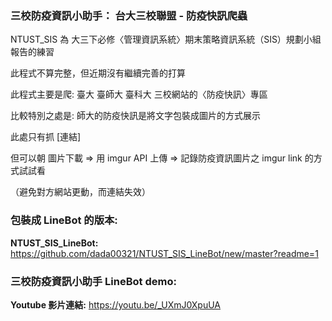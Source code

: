 ### 三校防疫資訊小助手： 台大三校聯盟 - 防疫快訊爬蟲

NTUST_SIS 為 大三下必修〈管理資訊系統〉期末策略資訊系統（SIS）規劃小組報告的練習

此程式不算完整，但近期沒有繼續完善的打算

此程式主要是爬: 臺大 臺師大 臺科大 三校網站的〈防疫快訊〉專區

比較特別之處是: 師大的防疫快訊是將文字包裝成圖片的方式展示

此處只有抓 [連結]

但可以朝 圖片下載 => 用 imgur API 上傳 => 記錄防疫資訊圖片之 imgur link 的方式試試看

（避免對方網站更動，而連結失效）

### 包裝成 LineBot 的版本: 
**NTUST_SIS_LineBot:**
https://github.com/dada00321/NTUST_SIS_LineBot/new/master?readme=1

### 三校防疫資訊小助手 LineBot demo:
**Youtube 影片連結:**
https://youtu.be/_UXmJ0XpuUA
